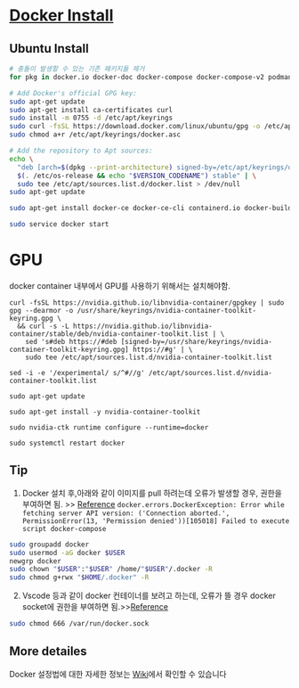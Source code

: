 # [Docker Install](https://docs.docker.com/engine/install/ubuntu/)

## Ubuntu Install
```bash
# 충돌이 발생할 수 있는 기존 패키지들 제거
for pkg in docker.io docker-doc docker-compose docker-compose-v2 podman-docker containerd runc; do sudo apt-get remove $pkg; done

# Add Docker's official GPG key:
sudo apt-get update
sudo apt-get install ca-certificates curl
sudo install -m 0755 -d /etc/apt/keyrings
sudo curl -fsSL https://download.docker.com/linux/ubuntu/gpg -o /etc/apt/keyrings/docker.asc
sudo chmod a+r /etc/apt/keyrings/docker.asc

# Add the repository to Apt sources:
echo \
  "deb [arch=$(dpkg --print-architecture) signed-by=/etc/apt/keyrings/docker.asc] https://download.docker.com/linux/ubuntu \
  $(. /etc/os-release && echo "$VERSION_CODENAME") stable" | \
  sudo tee /etc/apt/sources.list.d/docker.list > /dev/null
sudo apt-get update

sudo apt-get install docker-ce docker-ce-cli containerd.io docker-buildx-plugin docker-compose-plugin

sudo service docker start
```

# GPU
docker container 내부에서 GPU를 사용하기 위해서는 설치해야함.
```shell
curl -fsSL https://nvidia.github.io/libnvidia-container/gpgkey | sudo gpg --dearmor -o /usr/share/keyrings/nvidia-container-toolkit-keyring.gpg \
  && curl -s -L https://nvidia.github.io/libnvidia-container/stable/deb/nvidia-container-toolkit.list | \
    sed 's#deb https://#deb [signed-by=/usr/share/keyrings/nvidia-container-toolkit-keyring.gpg] https://#g' | \
    sudo tee /etc/apt/sources.list.d/nvidia-container-toolkit.list

sed -i -e '/experimental/ s/^#//g' /etc/apt/sources.list.d/nvidia-container-toolkit.list

sudo apt-get update

sudo apt-get install -y nvidia-container-toolkit

sudo nvidia-ctk runtime configure --runtime=docker

sudo systemctl restart docker
```

## Tip
1. Docker 설치 후,아래와 같이 이미지를 pull 하려는데 오류가 발생할 경우, 권한을 부여하면 됨. >> [Reference](https://docs.docker.com/engine/install/linux-postinstall/)
``docker.errors.DockerException: Error while fetching server API version: ('Connection aborted.', PermissionError(13, 'Permission denied'))[105018] Failed to execute script docker-compose``
```bash
sudo groupadd docker
sudo usermod -aG docker $USER
newgrp docker 
sudo chown "$USER":"$USER" /home/"$USER"/.docker -R
sudo chmod g+rwx "$HOME/.docker" -R
```
2. Vscode 등과 같이 docker 컨테이너를 보려고 하는데, 오류가 뜰 경우 docker socket에 권한을 부여하면 됨.>>[Reference](https://github.com/occidere/TIL/issues/116)
```bash
sudo chmod 666 /var/run/docker.sock
```

## More detailes
Docker 설정법에 대한 자세한 정보는 [Wiki](https://github.com/Bae-ChangHyun/Docker_template/wiki)에서 확인할 수 있습니다
